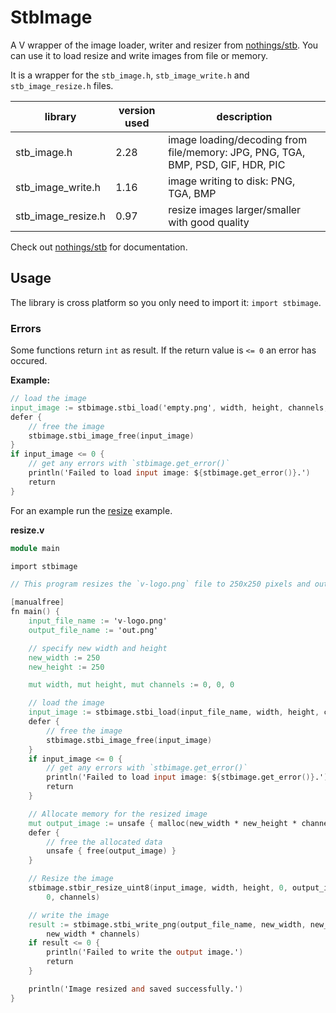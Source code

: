 # StbImage

A V wrapper of the image loader, writer and resizer from 
[nothings/stb](https://github.com/nothings/stb).
You can use it to load resize and write images from file or memory.

It is a wrapper for the `stb_image.h`, `stb_image_write.h` and `stb_image_resize.h` files.

library | version used | description
---|---|---
stb_image.h | 2.28 | image loading/decoding from file/memory: JPG, PNG, TGA, BMP, PSD, GIF, HDR, PIC
stb_image_write.h | 1.16 | image writing to disk: PNG, TGA, BMP
stb_image_resize.h | 0.97 | resize images larger/smaller with good quality

Check out [nothings/stb](https://github.com/nothings/stb) for documentation.

## Usage

The library is cross platform so you only need to import it: `import stbimage`.

### Errors
Some functions return `int` as result. If the return value is `<= 0` an error has occured.

**Example:**
```v
// load the image
input_image := stbimage.stbi_load('empty.png', width, height, channels, 0)
defer {
    // free the image
    stbimage.stbi_image_free(input_image)
}
if input_image <= 0 {
    // get any errors with `stbimage.get_error()`
    println('Failed to load input image: ${stbimage.get_error()}.')
    return
}
```

For an example run the [resize](examples/resize.v) example.

**resize.v**
```v
module main

import stbimage

// This program resizes the `v-logo.png` file to 250x250 pixels and outputs it to `out.png`.

[manualfree]
fn main() {
	input_file_name := 'v-logo.png'
	output_file_name := 'out.png'

	// specify new width and height
	new_width := 250
	new_height := 250

	mut width, mut height, mut channels := 0, 0, 0

	// load the image
	input_image := stbimage.stbi_load(input_file_name, width, height, channels, 0)
	defer {
		// free the image
		stbimage.stbi_image_free(input_image)
	}
	if input_image <= 0 {
		// get any errors with `stbimage.get_error()`
		println('Failed to load input image: ${stbimage.get_error()}.')
		return
	}

	// Allocate memory for the resized image
	mut output_image := unsafe { malloc(new_width * new_height * channels) }
	defer {
		// free the allocated data
		unsafe { free(output_image) }
	}

	// Resize the image
	stbimage.stbir_resize_uint8(input_image, width, height, 0, output_image, new_width, new_height,
		0, channels)

	// write the image
	result := stbimage.stbi_write_png(output_file_name, new_width, new_height, channels, output_image,
		new_width * channels)
	if result <= 0 {
		println('Failed to write the output image.')
		return
	}

	println('Image resized and saved successfully.')
}
```